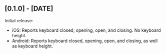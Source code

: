 ## [0.1.0] - [DATE]
Initial release:
 * iOS: Reports keyboard closed, opening, open, and closing. No keyboard height.
 * Android: Reports keyboard closed, opening, open, and closing, as well as keyboard height.
